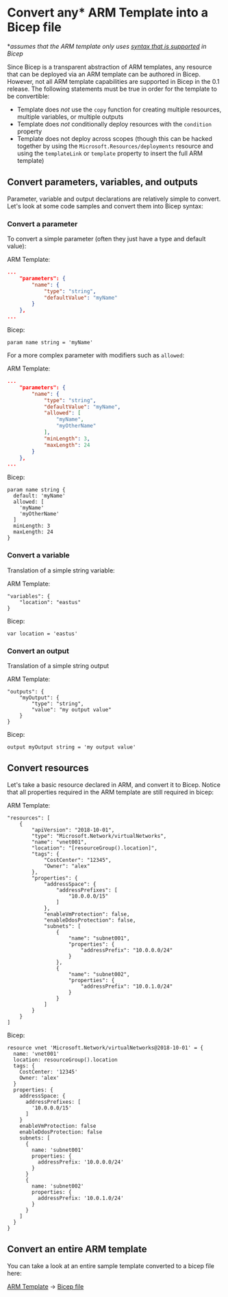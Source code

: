 # Convert any* ARM Template into a Bicep file

**assumes that the ARM template only uses [syntax that is supported](../spec) in Bicep*

Since Bicep is a transparent abstraction of ARM templates, any resource that can be deployed via an ARM template can be authored in Bicep. However, not all ARM template capabilities are supported in Bicep in the 0.1 release. The following statements must be true in order for the template to be convertible:

* Template does *not* use the `copy` function for creating multiple resources, multiple variables, or multiple outputs
* Template does *not* conditionally deploy resources with the `condition` property
* Template does not deploy across scopes (though this can be hacked together by using the `Microsoft.Resources/deployments` resource and using the `templateLink` or `template` property to insert the full ARM template)


## Convert parameters, variables, and outputs

Parameter, variable and output declarations are relatively simple to convert. Let's look at some code samples and convert them into Bicep syntax:

### Convert a parameter

To convert a simple parameter (often they just have a type and default value):

ARM Template:
```json
...
    "parameters": {
        "name": {
            "type": "string",
            "defaultValue": "myName"
        }
    },
...
```

Bicep:
```
param name string = 'myName'
```

For a more complex parameter with modifiers such as `allowed`:

ARM Template:
```json
...
    "parameters": {
        "name": {
            "type": "string",
            "defaultValue": "myName",
            "allowed": [
                "myName",
                "myOtherName"
            ],
            "minLength": 3,
            "maxLength": 24
        }
    },
...
```

Bicep:

```
param name string {
  default: 'myName'
  allowed: [
    'myName'
    'myOtherName'
  ]
  minLength: 3
  maxLength: 24
}
```

### Convert a variable

Translation of a simple string variable:

ARM Template:

```
"variables": {
    "location": "eastus"
}
```

Bicep:

```
var location = 'eastus'
```

### Convert an output

Translation of a simple string output

ARM Template:

```
"outputs": {
    "myOutput": {
        "type": "string",
        "value": "my output value"
    }
}
```

Bicep:

```
output myOutput string = 'my output value'
```

## Convert resources

Let's take a basic resource declared in ARM, and convert it to Bicep. Notice that all properties required in the ARM template are still required in bicep:

ARM Template:

```
"resources": [
    {
        "apiVersion": "2018-10-01",
        "type": "Microsoft.Network/virtualNetworks",
        "name": "vnet001",
        "location": "[resourceGroup().location]",
        "tags": {
            "CostCenter": "12345",
            "Owner": "alex"
        },
        "properties": {
            "addressSpace": {
                "addressPrefixes": [
                    "10.0.0.0/15"
                ]
            },
            "enableVmProtection": false,
            "enableDdosProtection": false,
            "subnets": [
                {
                    "name": "subnet001",
                    "properties": {
                        "addressPrefix": "10.0.0.0/24"
                    }
                },
                {
                    "name": "subnet002",
                    "properties": {
                        "addressPrefix": "10.0.1.0/24"
                    }
                }
            ]
        }
    }
]
```

Bicep:

```
resource vnet 'Microsoft.Network/virtualNetworks@2018-10-01' = {
  name: 'vnet001'
  location: resourceGroup().location
  tags: {
    CostCenter: '12345'
    Owner: 'alex'
  }
  properties: {
    addressSpace: {
      addressPrefixes: [
        '10.0.0.0/15'
      ]
    }
    enableVmProtection: false
    enableDdosProtection: false
    subnets: [
      {
        name: 'subnet001'
        properties: {
          addressPrefix: '10.0.0.0/24'
        }
      }
      {
        name: 'subnet002'
        properties: {
          addressPrefix: '10.0.1.0/24'
        }
      }
    ]
  }
}
```

## Convert an entire ARM template

You can take a look at an entire sample template converted to a bicep file here:

[ARM Template](../examples/101/vnet-two-subnets/main.json) -> [Bicep file](../examples/101/vnet-two-subnets/main.bicep)
